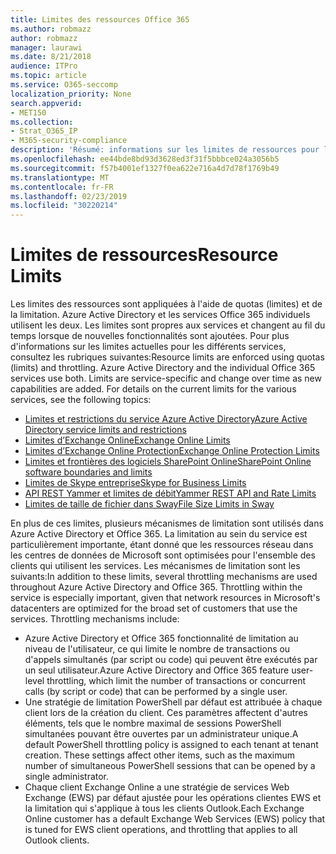 ```yaml
---
title: Limites des ressources Office 365
ms.author: robmazz
author: robmazz
manager: laurawi
ms.date: 8/21/2018
audience: ITPro
ms.topic: article
ms.service: O365-seccomp
localization_priority: None
search.appverid:
- MET150
ms.collection:
- Strat_O365_IP
- M365-security-compliance
description: 'Résumé: informations sur les limites de ressources pour les différentes applications dans Office 365.'
ms.openlocfilehash: ee44bde8bd93d3628ed3f31f5bbbce024a3056b5
ms.sourcegitcommit: f57b4001ef1327f0ea622e716a4d7d78f1769b49
ms.translationtype: MT
ms.contentlocale: fr-FR
ms.lasthandoff: 02/23/2019
ms.locfileid: "30220214"
---
```

# <a name="resource-limits"></a><span data-ttu-id="bdd87-103">Limites de ressources</span><span class="sxs-lookup"><span data-stu-id="bdd87-103">Resource Limits</span></span>

<span data-ttu-id="bdd87-p101">Les limites des ressources sont appliquées à l'aide de quotas (limites) et de la limitation. Azure Active Directory et les services Office 365 individuels utilisent les deux. Les limites sont propres aux services et changent au fil du temps lorsque de nouvelles fonctionnalités sont ajoutées. Pour plus d'informations sur les limites actuelles pour les différents services, consultez les rubriques suivantes:</span><span class="sxs-lookup"><span data-stu-id="bdd87-p101">Resource limits are enforced using quotas (limits) and throttling. Azure Active Directory and the individual Office 365 services use both. Limits are service-specific and change over time as new capabilities are added. For details on the current limits for the various services, see the following topics:</span></span>
- [<span data-ttu-id="bdd87-108">Limites et restrictions du service Azure Active Directory</span><span class="sxs-lookup"><span data-stu-id="bdd87-108">Azure Active Directory service limits and restrictions</span></span>](https://msdn.microsoft.com/en-us/library/azure/dn764971.aspx)
- [<span data-ttu-id="bdd87-109">Limites d’Exchange Online</span><span class="sxs-lookup"><span data-stu-id="bdd87-109">Exchange Online Limits</span></span>](https://technet.microsoft.com/en-us/library/exchange-online-limits.aspx)
- [<span data-ttu-id="bdd87-110">Limites d’Exchange Online Protection</span><span class="sxs-lookup"><span data-stu-id="bdd87-110">Exchange Online Protection Limits</span></span>](https://technet.microsoft.com/en-us/library/exchange-online-protection-limits.aspx)
- [<span data-ttu-id="bdd87-111">Limites et frontières des logiciels SharePoint Online</span><span class="sxs-lookup"><span data-stu-id="bdd87-111">SharePoint Online software boundaries and limits</span></span>](https://support.office.com/article/SharePoint-Online-software-boundaries-and-limits-8F34FF47-B749-408B-ABC0-B605E1F6D498)
- [<span data-ttu-id="bdd87-112">Limites de Skype entreprise</span><span class="sxs-lookup"><span data-stu-id="bdd87-112">Skype for Business Limits</span></span>](https://technet.microsoft.com/en-us/library/skype-for-business-online-limits.aspx)
- [<span data-ttu-id="bdd87-113">API REST Yammer et limites de débit</span><span class="sxs-lookup"><span data-stu-id="bdd87-113">Yammer REST API and Rate Limits</span></span>](https://developer.yammer.com/docs/rest-api-rate-limits)
- [<span data-ttu-id="bdd87-114">Limites de taille de fichier dans Sway</span><span class="sxs-lookup"><span data-stu-id="bdd87-114">File Size Limits in Sway</span></span>](https://support.office.com/article/File-size-limits-in-Sway-4db21bc6-b42b-499f-9272-66e089db109f)

<span data-ttu-id="bdd87-p102">En plus de ces limites, plusieurs mécanismes de limitation sont utilisés dans Azure Active Directory et Office 365. La limitation au sein du service est particulièrement importante, étant donné que les ressources réseau dans les centres de données de Microsoft sont optimisées pour l'ensemble des clients qui utilisent les services. Les mécanismes de limitation sont les suivants:</span><span class="sxs-lookup"><span data-stu-id="bdd87-p102">In addition to these limits, several throttling mechanisms are used throughout Azure Active Directory and Office 365. Throttling within the service is especially important, given that network resources in Microsoft's datacenters are optimized for the broad set of customers that use the services. Throttling mechanisms include:</span></span>
- <span data-ttu-id="bdd87-118">Azure Active Directory et Office 365 fonctionnalité de limitation au niveau de l'utilisateur, ce qui limite le nombre de transactions ou d'appels simultanés (par script ou code) qui peuvent être exécutés par un seul utilisateur.</span><span class="sxs-lookup"><span data-stu-id="bdd87-118">Azure Active Directory and Office 365 feature user-level throttling, which limit the number of transactions or concurrent calls (by script or code) that can be performed by a single user.</span></span>
- <span data-ttu-id="bdd87-p103">Une stratégie de limitation PowerShell par défaut est attribuée à chaque client lors de la création du client. Ces paramètres affectent d'autres éléments, tels que le nombre maximal de sessions PowerShell simultanées pouvant être ouvertes par un administrateur unique.</span><span class="sxs-lookup"><span data-stu-id="bdd87-p103">A default PowerShell throttling policy is assigned to each tenant at tenant creation. These settings affect other items, such as the maximum number of simultaneous PowerShell sessions that can be opened by a single administrator.</span></span>
- <span data-ttu-id="bdd87-121">Chaque client Exchange Online a une stratégie de services Web Exchange (EWS) par défaut ajustée pour les opérations clientes EWS et la limitation qui s'applique à tous les clients Outlook.</span><span class="sxs-lookup"><span data-stu-id="bdd87-121">Each Exchange Online customer has a default Exchange Web Services (EWS) policy that is tuned for EWS client operations, and throttling that applies to all Outlook clients.</span></span>

